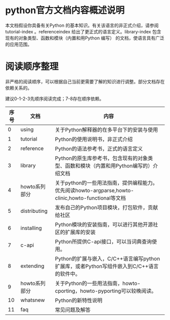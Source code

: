 # python官方文档内容概述说明



本文档假设你具备有关Python 的基本知识。有关该语言的非正式介绍，请参阅tutorial-index 。referenceindex
给出了更正式的语言定义。library-index 包含现有的对象类型、函数和模块（内置和用Python 编写）
的文档，使语言具有广泛的应用范围。

# 阅读顺序整理

非严格的阅读顺序，可以根据自己当前更需要了解的知识进行调整。部分文档存在依赖关系的。

建议0-1-2-3先顺序阅读完成；7-8存在顺序依赖。

| 序号 | 文档          | 内容                                                         |
| ---- | ------------- | ------------------------------------------------------------ |
| 0    | using         | 关于Python解释器的在多平台下的安装与使用                     |
| 1    | tutorial      | Python的使用说明书，非正式介绍                               |
| 2    | reference     | Python的语法参考书，正式的语言定义                           |
| 3    | library       | Python的原生库参考书，包含现有的对象类型、函数和模块（内置和用Python编写的）介绍文档 |
| 4    | howto系列部分 | 关于python的一些用法指南，提供编程能力。优先阅读howto-argparse,howto-clinic,howto-functional等文档 |
| 5    | distributing  | 发布自己的Python项目模块，打包软件，贡献给社区               |
| 6    | installing    | Python模块的安装指南，可以进行其他开源社区的扩展库的安装     |
| 7    | c-api         | Python所提供C-api接口，可以当词典查询使用。                  |
| 8    | extending     | Python的扩展与嵌入，C/C++语言编写python扩展库，或者Python写组件嵌入到C/C++语言的软件中。 |
| 9    | howto系列部分 | 关于Python的一些用法指南，howto-cporting，howto-pyporting可以较晚阅读。 |
| 10   | whatsnew      | Python的新特性说明                                           |
| 11   | faq           | 常见问题及解答                                               |

 

